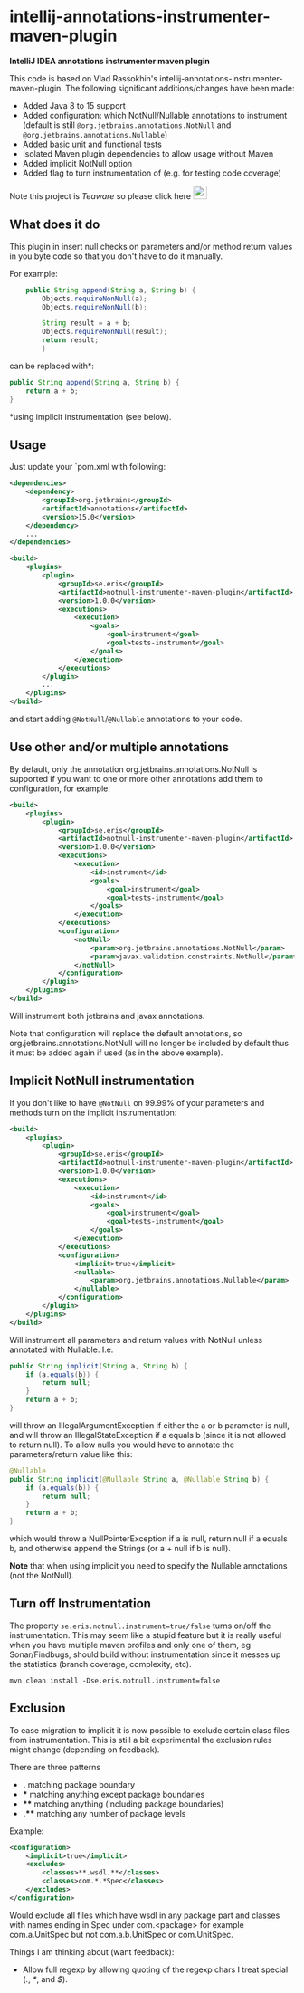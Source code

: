 # intellij-annotations-instrumenter-maven-plugin

__IntelliJ IDEA annotations instrumenter maven plugin__

This code is based on Vlad Rassokhin's intellij-annotations-instrumenter-maven-plugin. The following
significant additions/changes have been made:

* Added Java 8 to 15 support
* Added configuration: which NotNull/Nullable annotations to instrument (default is still `@org.jetbrains.annotations.NotNull` and `@org.jetbrains.annotations.Nullable`)
* Added basic unit and functional tests
* Isolated Maven plugin dependencies to allow usage without Maven
* Added implicit NotNull option
* Added flag to turn instrumentation of (e.g. for testing code coverage)

Note this project is *Teaware* so please click here [<img src="https://github.com/osundblad/intellij-annotations-instrumenter-maven-plugin/blob/master/src/docs/images/tea.png?raw=true" width="24">](https://www.buymeacoffee.com/osundblad)

## What does it do

This plugin in insert null checks on parameters and/or method return values in you byte code so that you don't have to 
do it manually.

For example:
```java
    public String append(String a, String b) {
        Objects.requireNonNull(a);
        Objects.requireNonNull(b);

        String result = a + b;
        Objects.requireNonNull(result);
        return result;
        }
```
can be replaced with*:
```java
public String append(String a, String b) {
    return a + b;
}
```
*using implicit instrumentation (see below).


## Usage

Just update your `pom.xml with following: 
```xml
<dependencies>
    <dependency>
        <groupId>org.jetbrains</groupId>
        <artifactId>annotations</artifactId>
        <version>15.0</version>
    </dependency>
    ...
</dependencies>

<build>
    <plugins>
        <plugin>
            <groupId>se.eris</groupId>
            <artifactId>notnull-instrumenter-maven-plugin</artifactId>
            <version>1.0.0</version>
            <executions>
                <execution>
                    <goals>
                        <goal>instrument</goal>
                        <goal>tests-instrument</goal>
                    </goals>
                </execution>
            </executions>
        </plugin>
        ...
    </plugins>
</build>
```

and start adding `@NotNull`/`@Nullable` annotations to your code.


## Use other and/or multiple annotations

By default, only the annotation org.jetbrains.annotations.NotNull is supported if you
want to one or more other annotations add them to configuration, for example:
```xml
<build>
    <plugins>
        <plugin>
            <groupId>se.eris</groupId>
            <artifactId>notnull-instrumenter-maven-plugin</artifactId>
            <version>1.0.0</version>
            <executions>
                <execution>
                    <id>instrument</id>
                    <goals>
                        <goal>instrument</goal>
                        <goal>tests-instrument</goal>
                    </goals>
                </execution>
            </executions>
            <configuration>
                <notNull>
                    <param>org.jetbrains.annotations.NotNull</param>
                    <param>javax.validation.constraints.NotNull</param>
                </notNull>
            </configuration>
        </plugin>
    </plugins>
</build>
```

Will instrument both jetbrains and javax annotations.

Note that configuration will replace the default annotations, so org.jetbrains.annotations.NotNull will
no longer be included by default thus it must be added again if used (as in the above example).


## Implicit NotNull instrumentation

If you don't like to have `@NotNull` on 99.99% of your parameters and methods turn on the implicit instrumentation:
```xml
<build>
    <plugins>
        <plugin>
            <groupId>se.eris</groupId>
            <artifactId>notnull-instrumenter-maven-plugin</artifactId>
            <version>1.0.0</version>
            <executions>
                <execution>
                    <id>instrument</id>
                    <goals>
                        <goal>instrument</goal>
                        <goal>tests-instrument</goal>
                    </goals>
                </execution>
            </executions>
            <configuration>
                <implicit>true</implicit>
                <nullable>
                    <param>org.jetbrains.annotations.Nullable</param>
                </nullable>
            </configuration>
        </plugin>
    </plugins>
</build>
```

Will instrument all parameters and return values with NotNull unless annotated with Nullable. I.e.
```java
public String implicit(String a, String b) {
    if (a.equals(b)) {
        return null;
    }
    return a + b;
}
```

will throw an IllegalArgumentException if either the a or b parameter is null, and will throw an 
IllegalStateException if a equals b (since it is not allowed to return null). To allow nulls you would 
have to annotate the parameters/return value like this:

```java
@Nullable
public String implicit(@Nullable String a, @Nullable String b) {
    if (a.equals(b)) {
        return null;
    }
    return a + b;
}
```

which would throw a NullPointerException if a is null, return null if a equals b, and otherwise append the 
Strings (or a + null if b is null).

**Note** that when using implicit you need to specify the Nullable annotations (not the NotNull).


## Turn off Instrumentation

The property `se.eris.notnull.instrument=true/false` turns on/off the instrumentation. This may seem like a 
stupid feature but it is really useful when you have multiple maven profiles and only one of them, eg Sonar/Findbugs, 
should build without instrumentation since it messes up the statistics (branch coverage, complexity, etc).

`mvn clean install -Dse.eris.notnull.instrument=false`

## Exclusion

To ease migration to implicit it is now possible to exclude certain class files from instrumentation. This 
is still a bit experimental the exclusion rules might change (depending on feedback).

There are three patterns

* __.__  matching package boundary
* __\*__  matching anything except package boundaries
* __\*\*__  matching anything (including package boundaries)
* __.\*\*__  matching any number of package levels

Example:
```xml
<configuration>
    <implicit>true</implicit>
    <excludes>
        <classes>**.wsdl.**</classes>
        <classes>com.*.*Spec</classes>
    </excludes>
</configuration>
```

Would exclude all files which have wsdl in any package part and classes with names ending 
in Spec under com.&lt;package&gt; for example com.a.UnitSpec but not com.a.b.UnitSpec or 
com.UnitSpec.

Things I am thinking about (want feedback):

* Allow full regexp by allowing quoting of the regexp chars I treat special (_._, _*_, and _$_). 
